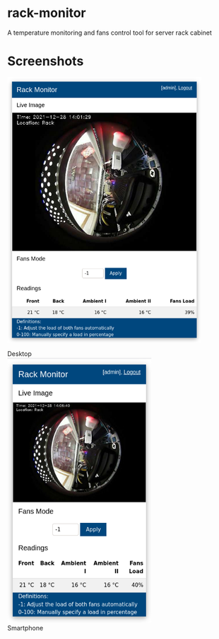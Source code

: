 # rack-monitor
A temperature monitoring and fans control tool for server rack cabinet

# Screenshots


<p float="left">
  <img src="./images/desktop.png" height="600" />
  <figcaption>Desktop</figcaption>
  <img src="./images/smartphone.png" height="600" /> 
  <figcaption>Smartphone</figcaption>
</p>
